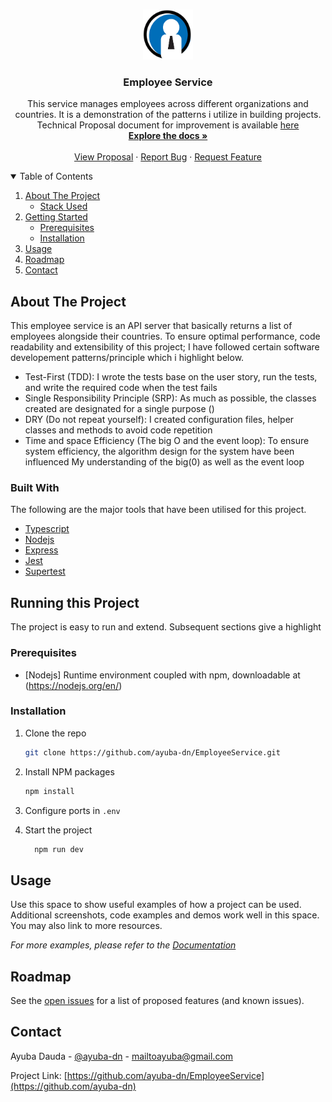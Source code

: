 



<!-- PROJECT LOGO -->
<br />
<p align="center">
  <a href="https://github.com/ayuba-dn/EmployeeService">
    <img src="assets/images/logo.png" alt="Logo" width="80" height="80">
  </a>

  <h3 align="center">Employee Service</h3>

  <p align="center">
 This service manages employees across different organizations and countries. It is a demonstration of the patterns i utilize in building projects. Technical Proposal document for improvement is available <a href="https://docs.google.com/document/d/1NQAYiJfMpgfAQGixtT5ZST-BRoveKTAwoqVYh4KoXL0/edit?usp=sharing">here</a>
    <br />
    <a href="https://github.com/ayuba-dn/EmployeeService"><strong>Explore the docs »</strong></a>
    <br />
    <br />
    <a href="https://docs.google.com/document/d/1NQAYiJfMpgfAQGixtT5ZST-BRoveKTAwoqVYh4KoXL0/edit?usp=sharing">View Proposal</a>
    ·
    <a href="https://github.com/ayuba-dn/EmployeeService/issues">Report Bug</a>
    ·
    <a href="https://github.com/ayuba-dn/EmployeeService/issues">Request Feature</a>
  </p>
</p>



<!-- TABLE OF CONTENTS -->
<details open="open">
  <summary>Table of Contents</summary>
  <ol>
    <li>
      <a href="#about-the-project">About The Project</a>
      <ul>
        <li><a href="#built-with">Stack Used</a></li>
      </ul>
    </li>
    <li>
      <a href="#getting-started">Getting Started</a>
      <ul>
        <li><a href="#prerequisites">Prerequisites</a></li>
        <li><a href="#installation">Installation</a></li>
      </ul>
    </li>
    <li><a href="#usage">Usage</a></li>
    <li><a href="#roadmap">Roadmap</a></li>
    <li><a href="#contact">Contact</a></li>
  </ol>
</details>



<!-- ABOUT THE PROJECT -->
## About The Project

This employee service is an API server that basically returns a list of employees alongside their countries. To ensure optimal performance, code readability and extensibility of this project; I have followed certain software developement patterns/principle which i highlight below.

* Test-First (TDD): I wrote the tests base on the user story, run the tests, and write the required code when the test fails
* Single Responsibility Principle (SRP): As much as possible, the classes created are designated for a single purpose ()
* DRY (Do not repeat yourself): I created configuration files, helper classes and methods to avoid code repetition
* Time and space Efficiency (The big O and the event loop): To ensure system efficiency, the algorithm design for the system have been influenced My understanding of the big(0) as well as the event loop


### Built With

The following are the major tools that have been utilised for this project.
* [Typescript](https://www.typescriptlang.org)
* [Nodejs](https://nodejs.org/en/)
* [Express](https://expressjs.com)
* [Jest](https://jestjs.io/)
* [Supertest](https://www.npmjs.com/package/supertest)




<!-- GETTING STARTED -->
## Running this Project

The project is easy to run and extend. Subsequent sections give a highlight

### Prerequisites

* [Nodejs] Runtime environment coupled with npm, downloadable at (https://nodejs.org/en/)


### Installation

1. Clone the repo
   ```sh
   git clone https://github.com/ayuba-dn/EmployeeService.git
   ```
3. Install NPM packages
   ```sh
   npm install
   ```
4. Configure ports in `.env`
  
5. Start the project
   ```sh
     npm run dev
   ```


<!-- USAGE EXAMPLES -->
## Usage

Use this space to show useful examples of how a project can be used. Additional screenshots, code examples and demos work well in this space. You may also link to more resources.

_For more examples, please refer to the [Documentation](https://example.com)_



<!-- ROADMAP -->
## Roadmap

See the [open issues](https://github.com/ayuba-dn/EmployeeService/issues) for a list of proposed features (and known issues).






<!-- CONTACT -->
## Contact

Ayuba Dauda - [@ayuba-dn](https://twitter.com/ayuba-dn) - mailtoayuba@gmail.com

Project Link: [https://github.com/ayuba-dn/EmployeeService](https://github.com/ayuba-dn)








